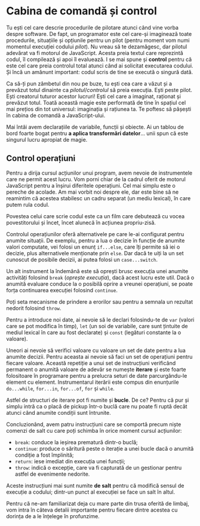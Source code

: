 # Cabina de comandă și control

Tu ești cel care descrie procedurile de pilotare atunci când vine vorba despre software. De fapt, un programator este cel care-și imaginează toate procedurile, situațiile și opțiunile pentru un pilot (pentru moment vom numi momentul execuției codului *pilot*). Nu vreau să te dezamăgesc, dar pilotul adevărat va fi motorul de JavaScript. Acesta preia textul care reprezintă codul, îl compilează și apoi îl evaluează. I se mai spune și **control** pentru că este cel care preia controlul total atunci când ai solicitat executarea codului. Și încă un amănunt important: codul scris de tine se execută o singură dată.

Ca să-ți pun zâmbetul din nou pe buze, tu ești cea care a văzut și a prevăzut totul dinainte ca *pilotul*/*controlul* să preia execuția. Ești peste pilot. Ești creatorul tuturor acestor lucruri! Ești cel care a imaginat, raționat și prevăzut totul. Toată această magie este performată de tine în spațiul cel mai prețios din tot universul: imaginația și rațiunea ta. Te poftesc să pășești în cabina de comandă a JavaScript-ului.

Mai întâi avem declarațiile de variabile, funcții și obiecte. Ai un tablou de bord foarte bogat pentru **a aplica transformări datelor**... unii spun că este singurul lucru apropiat de magie.

## Control operațiuni

Pentru a dirija cursul acțiunilor unui program, avem nevoie de instrumentele care ne permit acest lucru. Vom porni chiar de la cadrul oferit de motorul JavaScript pentru a înșirui diferitele operațiuni. Cel mai simplu este o pereche de acolade. Am mai vorbit noi despre ele, dar este bine să ne reamintim că acestea stabilesc un cadru separat (un mediu lexical), în care putem rula codul.

Povestea celui care scrie codul este ca un film care debutează cu vocea povestitorului și încet, încet alunecă în acțiunea propriu-zisă.

Controlul operațiunilor oferă alternativele pe care le-ai configurat pentru anumite situații. De exemplu, pentru a lua o decizie în funcție de anumite valori computate, vei folosi un enunț `if...else`, care îți permite să iei o decizie, plus alternativele menționate prin `else`. Dar dacă te uiți la un set cunoscut de posibile decizii, ai putea folosi un `case...switch`.

Un alt instrument la îndemână este să oprești brusc execuția unei anumite activități folosind `break` (*oprește execuția*), dacă acest lucru este util. Dacă o anumită evaluare conduce la o posibilă oprire a vreunei operațiuni, se poate forța continuarea execuției folosind `continue`.

Poți seta mecanisme de prindere a erorilor sau pentru a semnala un rezultat nedorit folosind `throw`.

Pentru a introduce noi date, ai nevoie să le declari folosindu-te de `var` (valori care se pot modifica în timp), `let` (un soi de variabile, care sunt țintuite de mediul lexical în care au fost declarate) și `const` (legături constante la o valoare).

Uneori ai nevoie să verifici valoare cu valoare un set de date pentru a lua anumite decizii. Pentru aceasta ai nevoie să faci un set de operațiuni pentru fiecare valoare. Această repetiție a unui set de instrucțiuni verificând permanent o anumită valoare de adevăr se numește **iterare** și este foarte folositoare în programare pentru a prelucra seturi de date parcurgându-le element cu element. Instrumentarul iterării este compus din enunțurile `do...while`, `for...in`, `for...of`, `for` și `while`.

Astfel de structuri de iterare pot fi numite și **bucle**. De ce? Pentru că pur și simplu intră ca o placă de pickup într-o buclă care nu poate fi ruptă decât atunci când anumite condiții sunt întrunite.

Concluzionând, avem patru instrucțiuni care se comportă precum niște comenzi de salt cu care poți schimba în orice moment cursul acțiunilor:

-   `break`: conduce la ieșirea prematură dintr-o buclă;
-   `continue`: produce o săritură peste o iterație a unei bucle dacă o anumită condiție a fost împlinită;
-   `return`: iese imediat din execuția unei funcții;
-   `throw`: indică o excepție, care va fi capturată de un gestionar pentru astfel de evenimente nedorite.

Aceste instrucțiuni mai sunt numite **de salt** pentru că modifică sensul de execuție a codului; dintr-un punct al execuției se face un salt în altul.

Pentru că ne-am familiarizat deja cu mare parte din trusa oferită de limbaj, vom intra în câteva detalii importante pentru fiecare dintre acestea cu dorința de a le înțelege în profunzime.

